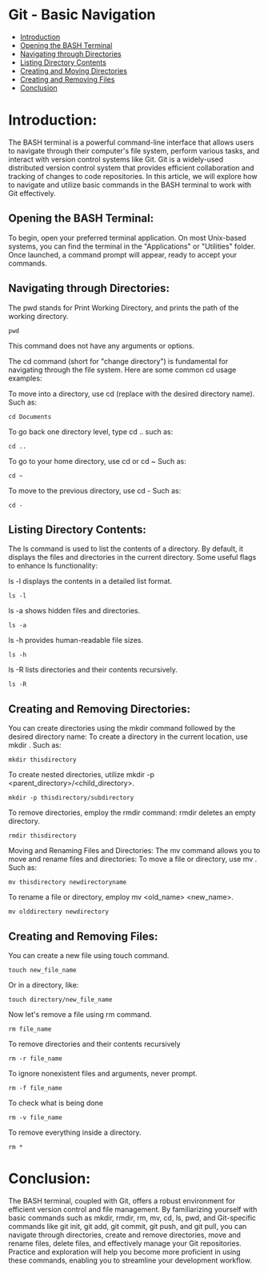 # Git - Basic Navigation

- [Introduction](#introduction)
- [Opening the BASH Terminal](#opening-the-bash-terminal)
- [Navigating through Directories](#navigating-through-directories)
- [Listing Directory Contents](#listing-directory-contents)
- [Creating and Moving Directories](#creating-and-removing-directories)
- [Creating and Removing Files](#creating-and-removing-files)
- [Conclusion](#conclusion)

# Introduction:
The BASH terminal is a powerful command-line interface that allows users to navigate through their computer's file system, perform various tasks, and interact with version control systems like Git. Git is a widely-used distributed version control system that provides efficient collaboration and tracking of changes to code repositories. In this article, we will explore how to navigate and utilize basic commands in the BASH terminal to work with Git effectively.

## Opening the BASH Terminal:
To begin, open your preferred terminal application. On most Unix-based systems, you can find the terminal in the "Applications" or "Utilities" folder. Once launched, a command prompt will appear, ready to accept your commands.

## Navigating through Directories:

The pwd stands for Print Working Directory, and prints the path of the working directory.
```commandline
pwd
```
This command does not have any arguments or options.

The cd command (short for "change directory") is fundamental for navigating through the file system. Here are some common cd usage examples:

To move into a directory, use cd <directory> (replace <directory> with the desired directory name). Such as:
```
cd Documents
```
To go back one directory level, type cd .. such as:
```
cd ..
```
To go to your home directory, use cd or cd ~ Such as:
```
cd ~
```
To move to the previous directory, use cd - Such as:
```
cd -
```

## Listing Directory Contents:
The ls command is used to list the contents of a directory. By default, it displays the files and directories in the current directory. Some useful flags to enhance ls functionality:

ls -l displays the contents in a detailed list format.
```
ls -l
```
ls -a shows hidden files and directories.
```
ls -a
```
ls -h provides human-readable file sizes.
```
ls -h
```
ls -R lists directories and their contents recursively.
```
ls -R
```

## Creating and Removing Directories:
You can create directories using the mkdir command followed by the desired directory name:
To create a directory in the current location, use mkdir <directory>. Such as:
```
mkdir thisdirectory
```
To create nested directories, utilize mkdir -p <parent_directory>/<child_directory>.
```
mkdir -p thisdirectory/subdirectory
```
To remove directories, employ the rmdir command:
rmdir <directory> deletes an empty directory.
```
rmdir thisdirectory
```
Moving and Renaming Files and Directories:
The mv command allows you to move and rename files and directories:
To move a file or directory, use mv <source> <destination>. Such as:
```
mv thisdirectory newdirectoryname
```

To rename a file or directory, employ mv <old_name> <new_name>.
```
mv olddirectory newdirectory
```

## Creating and Removing Files:
You can create a new file using touch command.
```commandline
touch new_file_name
```
Or in a directory, like:
```commandline
touch directory/new_file_name
```
Now let's remove a file using rm command.
```commandline
rm file_name
```
To remove directories and their contents recursively
```commandline
rm -r file_name
```
To ignore nonexistent files and arguments, never prompt.
```commandline
rm -f file_name
```
To check what is being done
```commandline
rm -v file_name
```
To remove everything inside a directory.
```commandline
rm *
```
# Conclusion:
The BASH terminal, coupled with Git, offers a robust environment for efficient version control and file management. By familiarizing yourself with basic commands such as mkdir, rmdir, rm, mv, cd, ls, pwd, and Git-specific commands like git init, git add, git commit, git push, and git pull, you can navigate through directories, create and remove directories, move and rename files, delete files, and effectively manage your Git repositories. Practice and exploration will help you become more proficient in using these commands, enabling you to streamline your development workflow.